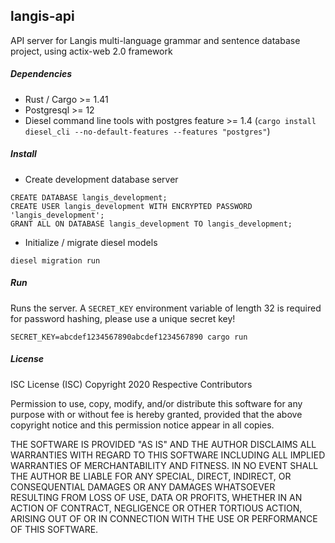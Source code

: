 ## langis-api

API server for Langis multi-language grammar and sentence database project, using actix-web 2.0 framework

##### Dependencies

- Rust / Cargo >= 1.41
- Postgresql >= 12
- Diesel command line tools with postgres feature >= 1.4 (`cargo install diesel_cli --no-default-features --features "postgres"`)

##### Install

- Create development database server

```
CREATE DATABASE langis_development;
CREATE USER langis_development WITH ENCRYPTED PASSWORD 'langis_development';
GRANT ALL ON DATABASE langis_development TO langis_development;
```

- Initialize / migrate diesel models

```
diesel migration run
```

##### Run

Runs the server. A `SECRET_KEY` environment variable of length 32 is required for password hashing, please use a unique secret key!

```
SECRET_KEY=abcdef1234567890abcdef1234567890 cargo run
```

##### License

ISC License (ISC)
Copyright 2020 Respective Contributors

Permission to use, copy, modify, and/or distribute this software for any purpose with or without fee is hereby granted, provided that the above copyright notice and this permission notice appear in all copies.

THE SOFTWARE IS PROVIDED "AS IS" AND THE AUTHOR DISCLAIMS ALL WARRANTIES WITH REGARD TO THIS SOFTWARE INCLUDING ALL IMPLIED WARRANTIES OF MERCHANTABILITY AND FITNESS. IN NO EVENT SHALL THE AUTHOR BE LIABLE FOR ANY SPECIAL, DIRECT, INDIRECT, OR CONSEQUENTIAL DAMAGES OR ANY DAMAGES WHATSOEVER RESULTING FROM LOSS OF USE, DATA OR PROFITS, WHETHER IN AN ACTION OF CONTRACT, NEGLIGENCE OR OTHER TORTIOUS ACTION, ARISING OUT OF OR IN CONNECTION WITH THE USE OR PERFORMANCE OF THIS SOFTWARE.